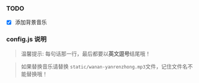 ### TODO
* [x] 添加背景音乐

### config.js 说明
> 温馨提示: 每句话那一行，最后都要以**英文逗号**结尾哦！

> 如果替换音乐请替换 `static/wanan-yanrenzhong.mp3`文件，记住文件名不能替换哦！
